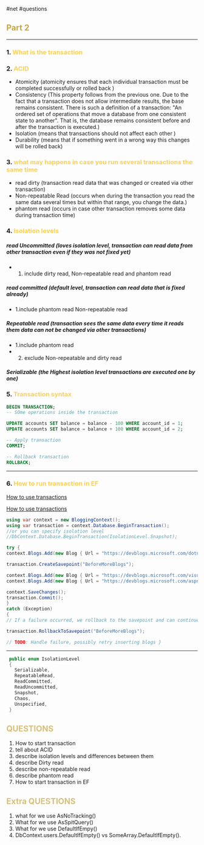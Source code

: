 #net #questions
## <span style="color:#caa641">Part 2</span>
---------------------------------------------------------
### 1. <span style="color:#fdd052">What is the transaction</span>
### 2. <span style="color:#fdd052">ACID</span>
- Atomicity (atomicity ensures that each individual transaction must be completed successfully or rolled back )
- Consistency (This property follows from the previous one. Due to the fact that a transaction does not allow intermediate results, the base remains consistent. There is such a definition of a transaction: "An ordered set of operations that move a database from one consistent state to another". That is, the database remains consistent before and after the transaction is executed.)
- Isolation (means that transactions should not affect each other )
- Durability (means that if something went in a wrong way this changes will be rolled back)
### 3. <span style="color:#fdd052"> what may happens in case you run several transactions the same time</span>
- read dirty (transaction read data that was changed or created via other transaction)
- Non-repeatable Read (occurs when during the transaction you read the same data several times  but within that range, you change the data.)
- phantom read (occurs in case other transaction removes some data during transaction time)
### 4. <span style="color:#fdd052">Isolation levels</span> 
##### read Uncommitted (loves isolation level, transaction can read data from other transaction even if they was not fixed yet)
- 1. include dirty read, Non-repeatable read and phantom read
##### read committed (default level, transaction can read data that is fixed already)
- 1.include phantom read Non-repeatable read
##### Repeatable read (transaction sees the same data every time it reads them data can not be changed via other transactions)
- 1.include phantom read 
- 2. exclude Non-repeatable and dirty read
##### Serializable (the Highest  isolation level transactions are executed one by one)
### 5. <span style="color:#fdd052">Transaction syntax</span>
```sql
BEGIN TRANSACTION; 
-- SOme operations inside the transaction

UPDATE accounts SET balance = balance - 100 WHERE account_id = 1; 
UPDATE accounts SET balance = balance + 100 WHERE account_id = 2; 

-- Apply transaction
COMMIT; 

-- Rollback transaction
ROLLBACK;
```
----
### 6. <span style="color:#fdd052">How to run transaction in EF</span>
[How to use transactions](https://learn.microsoft.com/en-us/ef/core/saving/concurrency?tabs=data-annotations)

[How to use transactions](https://learn.microsoft.com/en-us/ef/core/saving/concurrency?tabs=data-annotations)

```C#
using var context = new BloggingContext(); 
using var transaction = context.Database.BeginTransaction(); 
//or you can specify isolation level
//DbContext.Database.BeginTransaction(IsolationLevel.Snapshot);

try { 
context.Blogs.Add(new Blog { Url = "https://devblogs.microsoft.com/dotnet/" }); context.SaveChanges();

transaction.CreateSavepoint("BeforeMoreBlogs");

context.Blogs.Add(new Blog { Url = "https://devblogs.microsoft.com/visualstudio/" }); 
context.Blogs.Add(new Blog { Url = "https://devblogs.microsoft.com/aspnet/" });

context.SaveChanges();
transaction.Commit();
} 
catch (Exception) 
{ 
// If a failure occurred, we rollback to the savepoint and can continue the transaction 

transaction.RollbackToSavepoint("BeforeMoreBlogs");

// TODO: Handle failure, possibly retry inserting blogs }
```
---
```c#
 public enum IsolationLevel
 {
   Serializable,
   RepeatableRead,
   ReadCommitted,
   ReadUncommitted,
   Snapshot,
   Chaos,
   Unspecified,
 }

```
## <span style="color:#d9c07a">QUESTIONS</span>
 1. How to start transaction
 2. tell about ACID
 3. describe isolation levels and differences between them
 4. describe Dirty read
 5. describe non-repeatable read
 6. describe phantom read
 7. How to start transaction in EF
## <span style="color:#d9c07a">Extra QUESTIONS</span>
1. what for we use AsNoTracking()
2. What for we use AsSpitQuery()
3. What for we use DefaultIfEmpy()
4. DbContext.users.DefaultIfEmpty()
   vs
   SomeArray.DefaultIfEmpty().